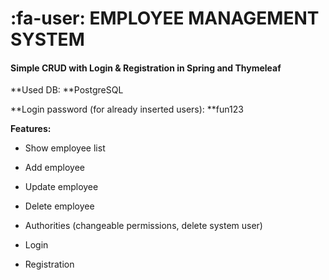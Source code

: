 # :fa-user: EMPLOYEE MANAGEMENT SYSTEM

#### Simple CRUD with Login &amp; Registration in Spring and Thymeleaf



**Used DB: **PostgreSQL

**Login password (for already inserted users): **fun123

**Features:**

- Show employee list

- Add employee

- Update employee

- Delete employee

- Authorities (changeable permissions, delete system user)

- Login

- Registration 

